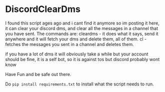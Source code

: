 # DiscordClearDms
 I found this script ages ago and i cant find it anymore so im posting it here, it can clear your discord dms, and clear all the messages in a channel that you have sent. The commands are: cleardms - it does what it says, send it anywhere and it will fetch your dms and delete them, all of them. cl - fetches the messages you sent in a channel and deletes them.


 if you have a lot of dms it will obviously take a while but your account should be fine, it is a self bot, so it is against tos but discord probably wont know

 Have Fun and be safe out there. 

Do `pip install requirements.txt` to install what the script needs to run. 
